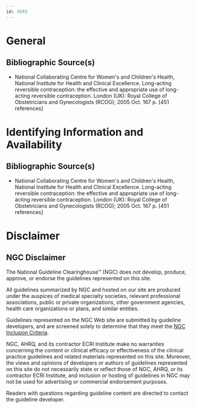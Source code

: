 ```yaml
---
id: 4593
---
```


# General

## Bibliographic Source(s)

- National Collaborating Centre for Women's and Children's Health, National Institute for Health and Clinical Excellence. Long-acting reversible contraception: the effective and appropriate use of long-acting reversible contraception. London (UK): Royal College of Obstetricians and Gynecologists (RCOG); 2005 Oct. 167 p. [451 references]

# Identifying Information and Availability

## Bibliographic Source(s)

- National Collaborating Centre for Women's and Children's Health, National Institute for Health and Clinical Excellence. Long-acting reversible contraception: the effective and appropriate use of long-acting reversible contraception. London (UK): Royal College of Obstetricians and Gynecologists (RCOG); 2005 Oct. 167 p. [451 references]

# Disclaimer

## NGC Disclaimer

The National Guideline Clearinghouse™ (NGC) does not develop, produce, approve, or endorse the guidelines represented on this site.

All guidelines summarized by NGC and hosted on our site are produced under the auspices of medical specialty societies, relevant professional associations, public or private organizations, other government agencies, health care organizations or plans, and similar entities.

Guidelines represented on the NGC Web site are submitted by guideline developers, and are screened solely to determine that they meet the [NGC Inclusion Criteria](/help-and-about/summaries/inclusion-criteria).

NGC, AHRQ, and its contractor ECRI Institute make no warranties concerning the content or clinical efficacy or effectiveness of the clinical practice guidelines and related materials represented on this site. Moreover, the views and opinions of developers or authors of guidelines represented on this site do not necessarily state or reflect those of NGC, AHRQ, or its contractor ECRI Institute, and inclusion or hosting of guidelines in NGC may not be used for advertising or commercial endorsement purposes.

Readers with questions regarding guideline content are directed to contact the guideline developer.

